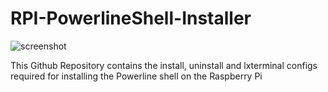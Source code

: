 # RPI-PowerlineShell-Installer

![screenshot](https://raw.githubusercontent.com/techcoder20/RPI-PowerlineShell-Installer/main/screenshot.png)

This Github Repository contains the install, uninstall and lxterminal configs required for installing the Powerline shell on the Raspberry Pi
